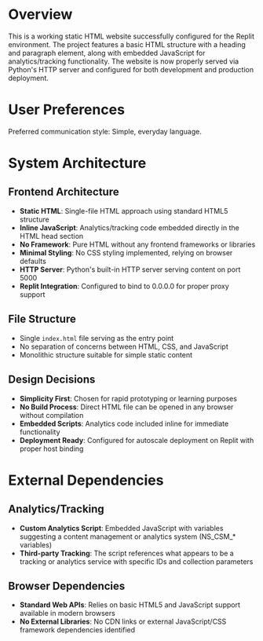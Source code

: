 # Overview

This is a working static HTML website successfully configured for the Replit environment. The project features a basic HTML structure with a heading and paragraph element, along with embedded JavaScript for analytics/tracking functionality. The website is now properly served via Python's HTTP server and configured for both development and production deployment.

# User Preferences

Preferred communication style: Simple, everyday language.

# System Architecture

## Frontend Architecture
- **Static HTML**: Single-file HTML approach using standard HTML5 structure
- **Inline JavaScript**: Analytics/tracking code embedded directly in the HTML head section
- **No Framework**: Pure HTML without any frontend frameworks or libraries
- **Minimal Styling**: No CSS styling implemented, relying on browser defaults
- **HTTP Server**: Python's built-in HTTP server serving content on port 5000
- **Replit Integration**: Configured to bind to 0.0.0.0 for proper proxy support

## File Structure
- Single `index.html` file serving as the entry point
- No separation of concerns between HTML, CSS, and JavaScript
- Monolithic structure suitable for simple static content

## Design Decisions
- **Simplicity First**: Chosen for rapid prototyping or learning purposes
- **No Build Process**: Direct HTML file can be opened in any browser without compilation
- **Embedded Scripts**: Analytics code included inline for immediate functionality
- **Deployment Ready**: Configured for autoscale deployment on Replit with proper host binding

# External Dependencies

## Analytics/Tracking
- **Custom Analytics Script**: Embedded JavaScript with variables suggesting a content management or analytics system (NS_CSM_* variables)
- **Third-party Tracking**: The script references what appears to be a tracking or analytics service with specific IDs and collection parameters

## Browser Dependencies
- **Standard Web APIs**: Relies on basic HTML5 and JavaScript support available in modern browsers
- **No External Libraries**: No CDN links or external JavaScript/CSS framework dependencies identified